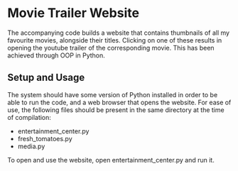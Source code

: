 # Movie Trailer Website

The accompanying code builds a website that contains thumbnails of all my favourite movies, alongside their titles.
Clicking on one of these results in opening the youtube trailer of the corresponding movie. This has been achieved through OOP in Python.

## Setup and Usage

The system should have some version of Python installed in order to be able to run the code, and a web browser that opens the website.
For ease of use, the following files should be present in the same directory at the time of compilation: 

* entertainment_center.py
* fresh_tomatoes.py
* media.py

To open and use the website, open entertainment_center.py and run it.